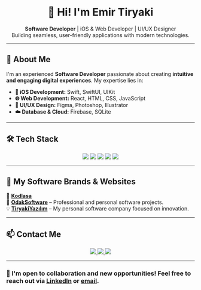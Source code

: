 <h1 align="center">👋 Hi! I'm Emir Tiryaki</h1>

<p align="center">
  <b>Software Developer</b> | iOS & Web Developer | UI/UX Designer  
  <br>Building seamless, user-friendly applications with modern technologies.
</p>

---

## 🚀 About Me  
I'm an experienced **Software Developer** passionate about creating **intuitive and engaging digital experiences**. My expertise lies in:  

- **📱 iOS Development:** Swift, SwiftUI, UIKit  
- **🌐 Web Development:** React, HTML, CSS, JavaScript  
- **🎨 UI/UX Design:** Figma, Photoshop, Illustrator  
- **☁️ Database & Cloud:** Firebase, SQLite  

---

## 🛠 Tech Stack  
<p align="center">
  <img src="https://img.shields.io/badge/Swift-FA7343?style=for-the-badge&logo=swift&logoColor=white">
  <img src="https://img.shields.io/badge/SwiftUI-007AFF?style=for-the-badge&logo=swift&logoColor=white">
  <img src="https://img.shields.io/badge/React-20232A?style=for-the-badge&logo=react&logoColor=61DAFB">
  <img src="https://img.shields.io/badge/Firebase-FFCA28?style=for-the-badge&logo=firebase&logoColor=black">
  <img src="https://img.shields.io/badge/Figma-F24E1E?style=for-the-badge&logo=figma&logoColor=white">
</p>

---



## 💼 My Software Brands & Websites  
🚀 **[Kodlasa](https://kodlasa.com)**   
🚀 **[OdakSoftware](https://odaksoftware.com)** – Professional and personal software projects.  
💡 **[TiryakiYazılım](https://emirtiryaki.com)** – My personal software company focused on innovation.  

---

## 📫 Contact Me  

<p align="center">
  <a href="mailto:info@emirtiryaki.com">
    <img src="https://img.shields.io/badge/Email-D14836?style=for-the-badge&logo=gmail&logoColor=white">
  </a>
  <a href="https://www.linkedin.com/in/emir-tiryaki-784b8118a/">
    <img src="https://img.shields.io/badge/LinkedIn-0A66C2?style=for-the-badge&logo=linkedin&logoColor=white">
  </a>
  <a href="https://emirtiryaki.com">
    <img src="https://img.shields.io/badge/Website-000000?style=for-the-badge&logo=Google-Chrome&logoColor=white">
  </a>
</p>

---

### 🚀 I'm open to collaboration and new opportunities! Feel free to reach out via [LinkedIn](https://www.linkedin.com/in/emir-tiryaki-784b8118a/) or [email](mailto:info@emirtiryaki.com).  
